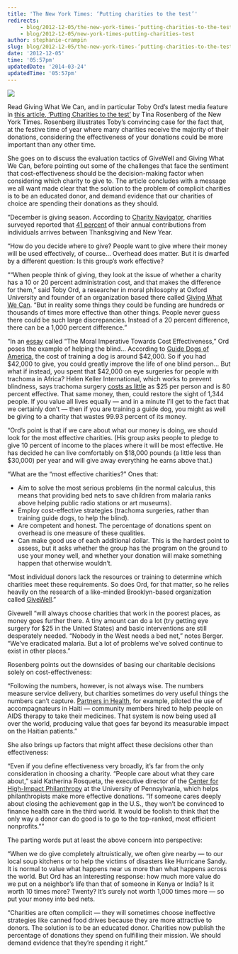 ```yaml
---
title: 'The New York Times: ‘Putting charities to the test’'
redirects:
    - blog/2012-12-05/the-new-york-times-‘putting-charities-to-the-test’
    - blog/2012-12-05/new-york-times-putting-charities-test
author: stephanie-crampin
slug: blog/2012-12-05/the-new-york-times-‘putting-charities-to-the-test’
date: '2012-12-05'
time: '05:57pm'
updatedDate: '2014-03-24'
updatedTime: '05:57pm'
---
```

![](/images/uploads/toby-at-balliol.jpg)

Read Giving What We Can, and in particular Toby Ord’s latest media feature in [this article, ‘Putting Charities to the test’](http://opinionator.blogs.nytimes.com/2012/12/05/putting-charities-to-the-test/#more-137095) by Tina Rosenberg of the New York Times. Rosenberg illustrates Toby’s convincing case for the fact that, at the festive time of year where many charities receive the majority of their donations, considering the effectiveness of your donations could be more important than any other time.

She goes on to discuss the evaluation tactics of GiveWell and Giving What We Can, before pointing out some of the challenges that face the sentiment that cost-effectiveness should be the decision-making factor when considering which charity to give to. The article concludes with a message we all want made clear that the solution to the problem of complicit charities is to be an educated donor, and demand evidence that our charities of choice are spending their donations as they should.

“December is giving season. According to [Charity Navigator](http://www.charitynavigator.org/), charities surveyed reported that [41 percent](http://www.charitynavigator.org/index.cfm?bay=content.view&cpid=1302) of their annual contributions from individuals arrives between Thanksgiving and New Year.

“How do you decide where to give? People want to give where their money will be used effectively, of course... Overhead does matter. But it is dwarfed by a different question: Is this group’s work effective?

““When people think of giving, they look at the issue of whether a charity has a 10 or 20 percent administration cost, and that makes the difference for them,” said Toby Ord, a researcher in moral philosophy at Oxford University and founder of an organization based there called [Giving What We Can](http://www.givingwhatwecan.org/). “But in reality some things they could be funding are hundreds or thousands of times more effective than other things. People never guess there could be such large discrepancies. Instead of a 20 percent difference, there can be a 1,000 percent difference.”

“In an [essay](http://www.givingwhatwecan.org/about-us/our-research/the-moral-imperative-towards-cost-effectiveness) called “The Moral Imperative Towards Cost Effectiveness,” Ord poses the example of helping the blind... According to [Guide Dogs of America](http://www.guidedogsofamerica.org/), the cost of training a dog is around $42,000\. So if you had $42,000 to give, you could greatly improve the life of one blind person... But what if instead, you spent that $42,000 on eye surgeries for people with trachoma in Africa? Helen Keller International, which works to prevent blindness, says trachoma surgery [costs as little](http://www.hki.org/preventing-blindness/trachoma-control/) as $25 per person and is 80 percent effective. That same money, then, could restore the sight of 1,344 people. If you value all lives equally — and in a minute I’ll get to the fact that we certainly don’t — then if you are training a guide dog, you might as well be giving to a charity that wastes 99.93 percent of its money.

“Ord’s point is that if we care about what our money is doing, we should look for the most effective charities. (His group asks people to pledge to give 10 percent of income to the places where it will be most effective. He has decided he can live comfortably on $18,000 pounds (a little less than $30,000) per year and will give away everything he earns above that.)

“What are the “most effective charities?” Ones that:

*   Aim to solve the most serious problems (in the normal calculus, this means that providing bed nets to save children from malaria ranks above helping public radio stations or art museums).
*   Employ cost-effective strategies (trachoma surgeries, rather than training guide dogs, to help the blind).
*   Are competent and honest. The percentage of donations spent on overhead is one measure of these qualities.
*   Can make good use of each additional dollar. This is the hardest point to assess, but it asks whether the group has the program on the ground to use your money well, and whether your donation will make something happen that otherwise wouldn’t.

“Most individual donors lack the resources or training to determine which charities meet these requirements. So does Ord, for that matter, so he relies heavily on the research of a like-minded Brooklyn-based organization called [GiveWell](http://www.givewell.org/).”

Givewell “will always choose charities that work in the poorest places, as money goes further there. A tiny amount can do a lot (try getting eye surgery for $25 in the United States) and basic interventions are still desperately needed. “Nobody in the West needs a bed net,” notes Berger. “We’ve eradicated malaria. But a lot of problems we’ve solved continue to exist in other places.”

Rosenberg points out the downsides of basing our charitable decisions solely on cost-effectiveness:

“Following the numbers, however, is not always wise. The numbers measure service delivery, but charities sometimes do very useful things the numbers can’t capture. [Partners in Health](http://www.pih.org/), for example, piloted the use of accompagnateurs in Haiti — community members hired to help people on AIDS therapy to take their medicines. That system is now being used all over the world, producing value that goes far beyond its measurable impact on the Haitian patients.”

She also brings up factors that might affect these decisions other than effectiveness:

“Even if you define effectiveness very broadly, it’s far from the only consideration in choosing a charity. “People care about what they care about,” said Katherina Rosqueta, the executive director of the [Center for High-Impact Philanthropy](http://www.impact.upenn.edu/) at the University of Pennsylvania, which helps philanthropists make more effective donations. “If someone cares deeply about closing the achievement gap in the U.S., they won’t be convinced to finance health care in the third world. It would be foolish to think that the only way a donor can do good is to go to the top-ranked, most efficient nonprofits.””

The parting words put at least the above concern into perspective:

“When we do give completely altruistically, we often give nearby — to our local soup kitchens or to help the victims of disasters like Hurricane Sandy. It is normal to value what happens near us more than what happens across the world. But Ord has an interesting response: how much more value do we put on a neighbor’s life than that of someone in Kenya or India? Is it worth 10 times more? Twenty? It’s surely not worth 1,000 times more — so put your money into bed nets.

“Charities are often complicit — they will sometimes choose ineffective strategies like canned food drives because they are more attractive to donors. The solution is to be an educated donor. Charities now publish the percentage of donations they spend on fulfilling their mission. We should demand evidence that they’re spending it right.”
